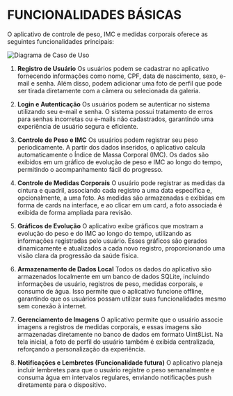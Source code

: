 # FUNCIONALIDADES BÁSICAS

O aplicativo de controle de peso, IMC e medidas corporais oferece as seguintes funcionalidades principais:

<!-- Codigo para por imagens dentro da documentação -->
![Diagrama de Caso de Uso](docs/casodeuso.png)

1. **Registro de Usuário**
Os usuários podem se cadastrar no aplicativo fornecendo informações como nome, CPF, data de nascimento, sexo, e-mail e senha. Além disso, podem adicionar uma foto de perfil que pode ser tirada diretamente com a câmera ou selecionada da galeria.

2. **Login e Autenticação**
Os usuários podem se autenticar no sistema utilizando seu e-mail e senha. O sistema possui tratamento de erros para senhas incorretas ou e-mails não cadastrados, garantindo uma experiência de usuário segura e eficiente.

3. **Controle de Peso e IMC**
Os usuários podem registrar seu peso periodicamente. A partir dos dados inseridos, o aplicativo calcula automaticamente o Índice de Massa Corporal (IMC). Os dados são exibidos em um gráfico de evolução de peso e IMC ao longo do tempo, permitindo o acompanhamento fácil do progresso.


4. **Controle de Medidas Corporais**
O usuário pode registrar as medidas da cintura e quadril, associando cada registro a uma data específica e, opcionalmente, a uma foto. As medidas são armazenadas e exibidas em forma de cards na interface, e ao clicar em um card, a foto associada é exibida de forma ampliada para revisão.

5.  **Gráficos de Evolução**
O aplicativo exibe gráficos que mostram a evolução do peso e do IMC ao longo do tempo, utilizando as informações registradas pelo usuário. Esses gráficos são gerados dinamicamente e atualizados a cada novo registro, proporcionando uma visão clara da progressão da saúde física.

6. **Armazenamento de Dados Local**
Todos os dados do aplicativo são armazenados localmente em um banco de dados SQLite, incluindo informações de usuário, registros de peso, medidas corporais, e consumo de água. Isso permite que o aplicativo funcione offline, garantindo que os usuários possam utilizar suas funcionalidades mesmo sem conexão à internet.

7. **Gerenciamento de Imagens**
O aplicativo permite que o usuário associe imagens a registros de medidas corporais, e essas imagens são armazenadas diretamente no banco de dados em formato Uint8List. Na tela inicial, a foto de perfil do usuário também é exibida centralizada, reforçando a personalização da experiência.

8. **Notificações e Lembretes (Funcionalidade futura)**
O aplicativo planeja incluir lembretes para que o usuário registre o peso semanalmente e consuma água em intervalos regulares, enviando notificações push diretamente para o dispositivo.